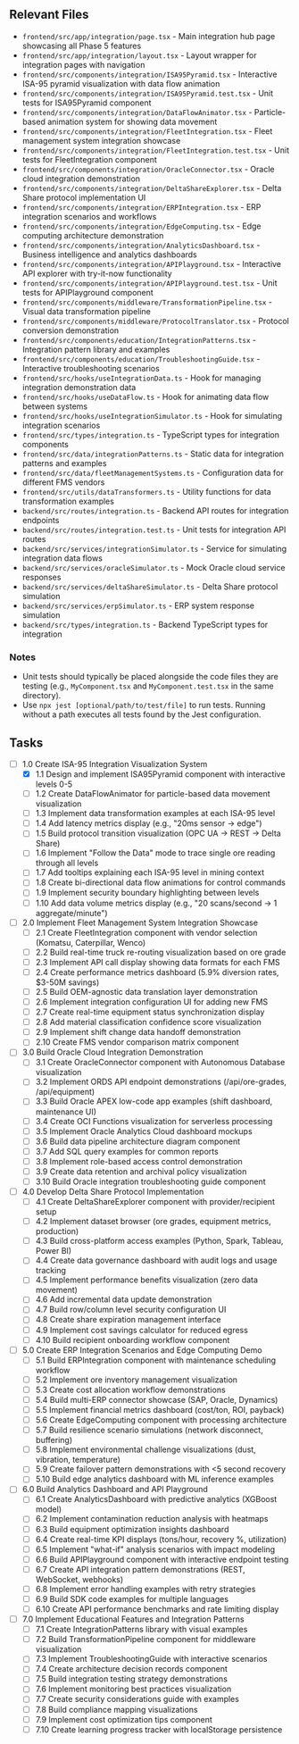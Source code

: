 ## Relevant Files

- `frontend/src/app/integration/page.tsx` - Main integration hub page showcasing all Phase 5 features
- `frontend/src/app/integration/layout.tsx` - Layout wrapper for integration pages with navigation
- `frontend/src/components/integration/ISA95Pyramid.tsx` - Interactive ISA-95 pyramid visualization with data flow animation
- `frontend/src/components/integration/ISA95Pyramid.test.tsx` - Unit tests for ISA95Pyramid component
- `frontend/src/components/integration/DataFlowAnimator.tsx` - Particle-based animation system for showing data movement
- `frontend/src/components/integration/FleetIntegration.tsx` - Fleet management system integration showcase
- `frontend/src/components/integration/FleetIntegration.test.tsx` - Unit tests for FleetIntegration component
- `frontend/src/components/integration/OracleConnector.tsx` - Oracle cloud integration demonstration
- `frontend/src/components/integration/DeltaShareExplorer.tsx` - Delta Share protocol implementation UI
- `frontend/src/components/integration/ERPIntegration.tsx` - ERP integration scenarios and workflows
- `frontend/src/components/integration/EdgeComputing.tsx` - Edge computing architecture demonstration
- `frontend/src/components/integration/AnalyticsDashboard.tsx` - Business intelligence and analytics dashboards
- `frontend/src/components/integration/APIPlayground.tsx` - Interactive API explorer with try-it-now functionality
- `frontend/src/components/integration/APIPlayground.test.tsx` - Unit tests for APIPlayground component
- `frontend/src/components/middleware/TransformationPipeline.tsx` - Visual data transformation pipeline
- `frontend/src/components/middleware/ProtocolTranslator.tsx` - Protocol conversion demonstration
- `frontend/src/components/education/IntegrationPatterns.tsx` - Integration pattern library and examples
- `frontend/src/components/education/TroubleshootingGuide.tsx` - Interactive troubleshooting scenarios
- `frontend/src/hooks/useIntegrationData.ts` - Hook for managing integration demonstration data
- `frontend/src/hooks/useDataFlow.ts` - Hook for animating data flow between systems
- `frontend/src/hooks/useIntegrationSimulator.ts` - Hook for simulating integration scenarios
- `frontend/src/types/integration.ts` - TypeScript types for integration components
- `frontend/src/data/integrationPatterns.ts` - Static data for integration patterns and examples
- `frontend/src/data/fleetManagementSystems.ts` - Configuration data for different FMS vendors
- `frontend/src/utils/dataTransformers.ts` - Utility functions for data transformation examples
- `backend/src/routes/integration.ts` - Backend API routes for integration endpoints
- `backend/src/routes/integration.test.ts` - Unit tests for integration API routes
- `backend/src/services/integrationSimulator.ts` - Service for simulating integration data flows
- `backend/src/services/oracleSimulator.ts` - Mock Oracle cloud service responses
- `backend/src/services/deltaShareSimulator.ts` - Delta Share protocol simulation
- `backend/src/services/erpSimulator.ts` - ERP system response simulation
- `backend/src/types/integration.ts` - Backend TypeScript types for integration

### Notes

- Unit tests should typically be placed alongside the code files they are testing (e.g., `MyComponent.tsx` and `MyComponent.test.tsx` in the same directory).
- Use `npx jest [optional/path/to/test/file]` to run tests. Running without a path executes all tests found by the Jest configuration.

## Tasks

- [ ] 1.0 Create ISA-95 Integration Visualization System
  - [x] 1.1 Design and implement ISA95Pyramid component with interactive levels 0-5
  - [ ] 1.2 Create DataFlowAnimator for particle-based data movement visualization
  - [ ] 1.3 Implement data transformation examples at each ISA-95 level
  - [ ] 1.4 Add latency metrics display (e.g., "20ms sensor → edge")
  - [ ] 1.5 Build protocol transition visualization (OPC UA → REST → Delta Share)
  - [ ] 1.6 Implement "Follow the Data" mode to trace single ore reading through all levels
  - [ ] 1.7 Add tooltips explaining each ISA-95 level in mining context
  - [ ] 1.8 Create bi-directional data flow animations for control commands
  - [ ] 1.9 Implement security boundary highlighting between levels
  - [ ] 1.10 Add data volume metrics display (e.g., "20 scans/second → 1 aggregate/minute")

- [ ] 2.0 Implement Fleet Management System Integration Showcase
  - [ ] 2.1 Create FleetIntegration component with vendor selection (Komatsu, Caterpillar, Wenco)
  - [ ] 2.2 Build real-time truck re-routing visualization based on ore grade
  - [ ] 2.3 Implement API call display showing data formats for each FMS
  - [ ] 2.4 Create performance metrics dashboard (5.9% diversion rates, $3-50M savings)
  - [ ] 2.5 Build OEM-agnostic data translation layer demonstration
  - [ ] 2.6 Implement integration configuration UI for adding new FMS
  - [ ] 2.7 Create real-time equipment status synchronization display
  - [ ] 2.8 Add material classification confidence score visualization
  - [ ] 2.9 Implement shift change data handoff demonstration
  - [ ] 2.10 Create FMS vendor comparison matrix component

- [ ] 3.0 Build Oracle Cloud Integration Demonstration
  - [ ] 3.1 Create OracleConnector component with Autonomous Database visualization
  - [ ] 3.2 Implement ORDS API endpoint demonstrations (/api/ore-grades, /api/equipment)
  - [ ] 3.3 Build Oracle APEX low-code app examples (shift dashboard, maintenance UI)
  - [ ] 3.4 Create OCI Functions visualization for serverless processing
  - [ ] 3.5 Implement Oracle Analytics Cloud dashboard mockups
  - [ ] 3.6 Build data pipeline architecture diagram component
  - [ ] 3.7 Add SQL query examples for common reports
  - [ ] 3.8 Implement role-based access control demonstration
  - [ ] 3.9 Create data retention and archival policy visualization
  - [ ] 3.10 Build Oracle integration troubleshooting guide component

- [ ] 4.0 Develop Delta Share Protocol Implementation
  - [ ] 4.1 Create DeltaShareExplorer component with provider/recipient setup
  - [ ] 4.2 Implement dataset browser (ore grades, equipment metrics, production)
  - [ ] 4.3 Build cross-platform access examples (Python, Spark, Tableau, Power BI)
  - [ ] 4.4 Create data governance dashboard with audit logs and usage tracking
  - [ ] 4.5 Implement performance benefits visualization (zero data movement)
  - [ ] 4.6 Add incremental data update demonstration
  - [ ] 4.7 Build row/column level security configuration UI
  - [ ] 4.8 Create share expiration management interface
  - [ ] 4.9 Implement cost savings calculator for reduced egress
  - [ ] 4.10 Build recipient onboarding workflow component

- [ ] 5.0 Create ERP Integration Scenarios and Edge Computing Demo
  - [ ] 5.1 Build ERPIntegration component with maintenance scheduling workflow
  - [ ] 5.2 Implement ore inventory management visualization
  - [ ] 5.3 Create cost allocation workflow demonstrations
  - [ ] 5.4 Build multi-ERP connector showcase (SAP, Oracle, Dynamics)
  - [ ] 5.5 Implement financial metrics dashboard (cost/ton, ROI, payback)
  - [ ] 5.6 Create EdgeComputing component with processing architecture
  - [ ] 5.7 Build resilience scenario simulations (network disconnect, buffering)
  - [ ] 5.8 Implement environmental challenge visualizations (dust, vibration, temperature)
  - [ ] 5.9 Create failover pattern demonstrations with <5 second recovery
  - [ ] 5.10 Build edge analytics dashboard with ML inference examples

- [ ] 6.0 Build Analytics Dashboard and API Playground
  - [ ] 6.1 Create AnalyticsDashboard with predictive analytics (XGBoost model)
  - [ ] 6.2 Implement contamination reduction analysis with heatmaps
  - [ ] 6.3 Build equipment optimization insights dashboard
  - [ ] 6.4 Create real-time KPI displays (tons/hour, recovery %, utilization)
  - [ ] 6.5 Implement "what-if" analysis scenarios with impact modeling
  - [ ] 6.6 Build APIPlayground component with interactive endpoint testing
  - [ ] 6.7 Create API integration pattern demonstrations (REST, WebSocket, webhooks)
  - [ ] 6.8 Implement error handling examples with retry strategies
  - [ ] 6.9 Build SDK code examples for multiple languages
  - [ ] 6.10 Create API performance benchmarks and rate limiting display

- [ ] 7.0 Implement Educational Features and Integration Patterns
  - [ ] 7.1 Create IntegrationPatterns library with visual examples
  - [ ] 7.2 Build TransformationPipeline component for middleware visualization
  - [ ] 7.3 Implement TroubleshootingGuide with interactive scenarios
  - [ ] 7.4 Create architecture decision records component
  - [ ] 7.5 Build integration testing strategy demonstrations
  - [ ] 7.6 Implement monitoring best practices visualization
  - [ ] 7.7 Create security considerations guide with examples
  - [ ] 7.8 Build compliance mapping visualizations
  - [ ] 7.9 Implement cost optimization tips component
  - [ ] 7.10 Create learning progress tracker with localStorage persistence